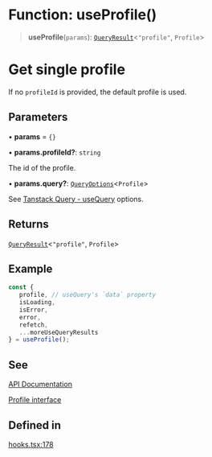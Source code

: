 # Function: useProfile()

> **useProfile**(`params`): [`QueryResult`](/docs/SDK%20React%20Provider/type-aliases/QueryResult.md)\<`"profile"`, `Profile`\>

# Get single profile
If no `profileId` is provided, the default profile is used.

## Parameters

• **params** = `{}`

• **params.profileId?**: `string`

The id of the profile.

• **params.query?**: [`QueryOptions`](/docs/SDK%20React%20Provider/type-aliases/QueryOptions.md)\<`Profile`\>

See [Tanstack Query - useQuery](https://tanstack.com/query/latest/docs/framework/react/reference/useQuery) options.

## Returns

[`QueryResult`](/docs/SDK%20React%20Provider/type-aliases/QueryResult.md)\<`"profile"`, `Profile`\>

## Example

```ts
const {
   profile, // useQuery's `data` property
   isLoading,
   isError,
   error,
   refetch,
   ...moreUseQueryResults
} = useProfile();
```

## See

[API Documentation](https://monerium.dev/api-docs#operation/profile)

[Profile interface](/docs/SDK/interfaces/Profile.md)

## Defined in

[hooks.tsx:178](https://github.com/monerium/js-monorepo/blob/main/packages/sdk-react-provider/src/lib/hooks.tsx#L178)
